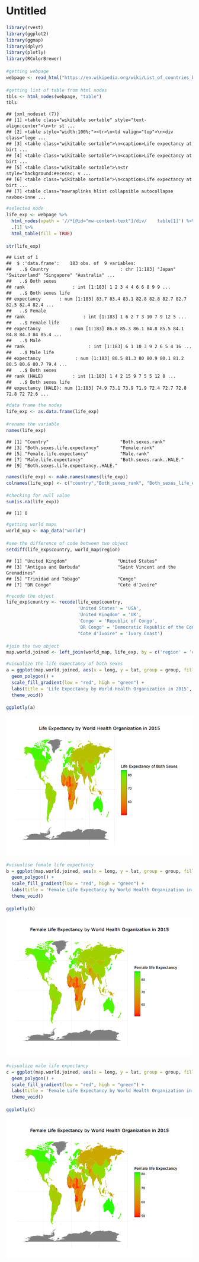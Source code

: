 Untitled
================

``` r
library(rvest)
library(ggplot2)
library(ggmap)
library(dplyr)
library(plotly)
library(RColorBrewer)

#getting webpage
webpage <- read_html("https://en.wikipedia.org/wiki/List_of_countries_by_life_expectancy")

#getting list of table from html nodes
tbls <- html_nodes(webpage, "table")
tbls
```

    ## {xml_nodeset (7)}
    ## [1] <table class="wikitable sortable" style="text-align:center">\n<tr st ...
    ## [2] <table style="width:100%;"><tr>\n<td valign="top">\n<div class="lege ...
    ## [3] <table class="wikitable sortable">\n<caption>Life expectancy at birt ...
    ## [4] <table class="wikitable sortable">\n<caption>Life expectancy at birt ...
    ## [5] <table class="wikitable sortable">\n<tr style="background:#ececec; v ...
    ## [6] <table class="wikitable sortable">\n<caption>Life expectancy at birt ...
    ## [7] <table class="nowraplinks hlist collapsible autocollapse navbox-inne ...

``` r
#selected node
life_exp <- webpage %>%
  html_nodes(xpath = '//*[@id="mw-content-text"]/div/    table[1]') %>%
  .[1] %>%
  html_table(fill = TRUE)

str(life_exp)
```

    ## List of 1
    ##  $ :'data.frame':    183 obs. of  9 variables:
    ##   ..$ Country                           : chr [1:183] "Japan" "Switzerland" "Singapore" "Australia" ...
    ##   ..$ Both sexes
    ## rank                  : int [1:183] 1 2 3 4 4 6 6 8 9 9 ...
    ##   ..$ Both sexes life
    ## expectancy       : num [1:183] 83.7 83.4 83.1 82.8 82.8 82.7 82.7 82.5 82.4 82.4 ...
    ##   ..$ Female
    ## rank                      : int [1:183] 1 6 2 7 3 10 7 9 12 5 ...
    ##   ..$ Female life
    ## expectancy           : num [1:183] 86.8 85.3 86.1 84.8 85.5 84.1 84.8 84.3 84 85.4 ...
    ##   ..$ Male
    ## rank                        : int [1:183] 6 1 10 3 9 2 6 5 4 16 ...
    ##   ..$ Male life
    ## expectancy             : num [1:183] 80.5 81.3 80 80.9 80.1 81.2 80.5 80.6 80.7 79.4 ...
    ##   ..$ Both sexes
    ## rank (HALE)           : int [1:183] 1 4 2 15 9 7 5 5 12 8 ...
    ##   ..$ Both sexes life
    ## expectancy (HALE): num [1:183] 74.9 73.1 73.9 71.9 72.4 72.7 72.8 72.8 72 72.6 ...

``` r
#data frame the nodes
life_exp <- as.data.frame(life_exp)

#rename the variable
names(life_exp)
```

    ## [1] "Country"                           "Both.sexes.rank"                  
    ## [3] "Both.sexes.life.expectancy"        "Female.rank"                      
    ## [5] "Female.life.expectancy"            "Male.rank"                        
    ## [7] "Male.life.expectancy"              "Both.sexes.rank..HALE."           
    ## [9] "Both.sexes.life.expectancy..HALE."

``` r
names(life_exp) <- make.names(names(life_exp))
colnames(life_exp) <- c("country","Both_sexes_rank", "Both_sexes_life_exp", "Female_rank","Female_life_exp", "Male_rank","Male_life_exp", "Both_sexes_rank(HALE)", "Both_life_exp(HALE)")

#checking for null value
sum(is.na(life_exp))
```

    ## [1] 0

``` r
#getting world maps
world_map <- map_data("world")

#see the difference of code between two object
setdiff(life_exp$country, world_map$region)
```

    ## [1] "United Kingdom"                   "United States"                   
    ## [3] "Antigua and Barbuda"              "Saint Vincent and the Grenadines"
    ## [5] "Trinidad and Tobago"              "Congo"                           
    ## [7] "DR Congo"                         "Cote d'Ivoire"

``` r
#recode the object 
life_exp$country <- recode(life_exp$country, 
                           'United States' = 'USA',
                           'United Kingdom' = 'UK',
                           'Congo' = 'Republic of Congo',
                           'DR Congo' = 'Democratic Republic of the Congo',
                           "Cote d'Ivoire" = 'Ivory Coast')

#join the two object
map.world.joined <- left_join(world_map, life_exp, by = c('region' = 'country'))
```

``` r
#visualize the life expectancy of both sexes
a = ggplot(map.world.joined, aes(x = long, y = lat, group = group, fill = Both_sexes_life_exp)) +
  geom_polygon() + 
  scale_fill_gradient(low = "red", high = "green") +
  labs(title = 'Life Expectancy by World Health Organization in 2015', fill = 'Life Expectancy of Both Sexes')+
  theme_void()

ggplotly(a)
```

![](life_expectancy_files/figure-markdown_github/unnamed-chunk-4-1.png)

``` r
#visualise female life expectancy
b = ggplot(map.world.joined, aes(x = long, y = lat, group = group, fill = map.world.joined$Female_life_exp)) +
  geom_polygon() + 
  scale_fill_gradient(low = "red", high = "green") +
  labs(title = 'Female Life Expectancy by World Health Organization in 2015', fill = 'Female life Expectancy')+
  theme_void()

ggplotly(b)
```

![](life_expectancy_files/figure-markdown_github/unnamed-chunk-5-1.png)

``` r
#visualize male life expectancy
c = ggplot(map.world.joined, aes(x = long, y = lat, group = group, fill = map.world.joined$Male_life_exp)) +
  geom_polygon() + 
  scale_fill_gradient(low = "red", high = "green") +
  labs(title = 'Female Life Expectancy by World Health Organization in 2015', fill = 'Female life Expectancy')+
  theme_void()

ggplotly(c)
```

![](life_expectancy_files/figure-markdown_github/unnamed-chunk-6-1.png)
